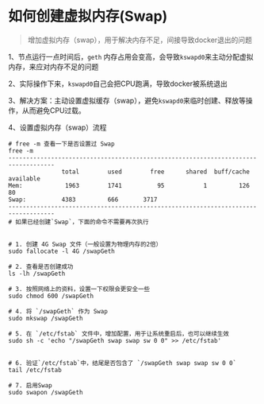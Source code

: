 # 如何创建虚拟内存(Swap)  

> 增加虚拟内存（swap），用于解决内存不足，间接导致docker退出的问题

1、节点运行一点时间后，`geth` 内存占用会变高，会导致`kswapd0`来主动分配虚拟内存，来应对内存不足的问题

2、实际操作下来，`kswapd0`自己会把CPU跑满，导致docker被系统退出

3、解决方案：主动设置虚拟缓存（swap），避免`kswapd0`来临时创建、释放等操作，从而避免CPU过载。

4、设置虚拟内存（swap）流程

```
# free -m 查看一下是否设置过 Swap
free -m
-----------------------------------------------------------------------------------
               total        used        free      shared  buff/cache   available
Mem:            1963        1741          95           1         126          80
Swap:          4383         666       3717
-----------------------------------------------------------------------------------
# 如果已经创建`Swap`，下面的命令不需要再次执行


# 1. 创建 4G Swap 文件（一般设置为物理内存的2倍）
sudo fallocate -l 4G /swapGeth

# 2. 查看是否创建成功
ls -lh /swapGeth

# 3. 按照网络上的资料，设置一下权限会更安全一些
sudo chmod 600 /swapGeth

# 4. 将 `/swapGeth` 作为 Swap
sudo mkswap /swapGeth

# 5. 在 `/etc/fstab` 文件中，增加配置，用于让系统重启后，也可以继续生效
sudo sh -c 'echo "/swapGeth swap swap sw 0 0" >> /etc/fstab'


# 6. 验证`/etc/fstab`中，结尾是否包含了 `/swapGeth swap swap sw 0 0`
tail /etc/fstab

# 7. 启用Swap
sudo swapon /swapGeth

```

